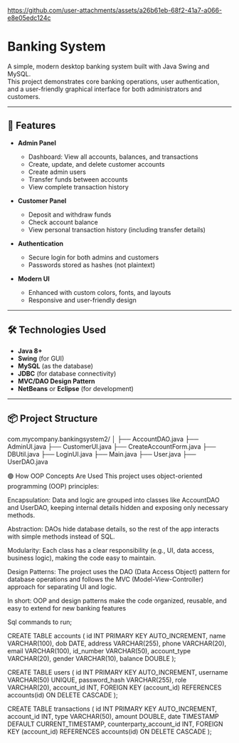

https://github.com/user-attachments/assets/a26b61eb-68f2-41a7-a066-e8e05edc124c

# Banking System

A simple, modern desktop banking system built with Java Swing and MySQL.  
This project demonstrates core banking operations, user authentication, and a user-friendly graphical interface for both administrators and customers.

---

## 🚀 Features

- **Admin Panel**
  - Dashboard: View all accounts, balances, and transactions
  - Create, update, and delete customer accounts
  - Create admin users
  - Transfer funds between accounts
  - View complete transaction history

- **Customer Panel**
  - Deposit and withdraw funds
  - Check account balance
  - View personal transaction history (including transfer details)

- **Authentication**
  - Secure login for both admins and customers
  - Passwords stored as hashes (not plaintext)

- **Modern UI**
  - Enhanced with custom colors, fonts, and layouts
  - Responsive and user-friendly design

---

## 🛠️ Technologies Used

- **Java 8+**
- **Swing** (for GUI)
- **MySQL** (as the database)
- **JDBC** (for database connectivity)
- **MVC/DAO Design Pattern**
- **NetBeans** or **Eclipse** (for development)

---

## 📦 Project Structure

com.mycompany.bankingsystem2/
│
├── AccountDAO.java
├── AdminUI.java
├── CustomerUI.java
├── CreateAccountForm.java
├── DBUtil.java
├── LoginUI.java
├── Main.java
├── User.java
├── UserDAO.java

🟢 How OOP Concepts Are Used
This project uses object-oriented programming (OOP) principles:

Encapsulation: Data and logic are grouped into classes like AccountDAO and UserDAO, keeping internal details hidden and exposing only necessary methods.

Abstraction: DAOs hide database details, so the rest of the app interacts with simple methods instead of SQL.

Modularity: Each class has a clear responsibility (e.g., UI, data access, business logic), making the code easy to maintain.

Design Patterns: The project uses the DAO (Data Access Object) pattern for database operations and follows the MVC (Model-View-Controller) approach for separating UI and logic.

In short:
OOP and design patterns make the code organized, reusable, and easy to extend for new banking features


Sql commands to run;

CREATE TABLE accounts (
id INT PRIMARY KEY AUTO_INCREMENT,
name VARCHAR(100),
dob DATE,
address VARCHAR(255),
phone VARCHAR(20),
email VARCHAR(100),
id_number VARCHAR(50),
account_type VARCHAR(20),
gender VARCHAR(10),
balance DOUBLE
);

CREATE TABLE users (
id INT PRIMARY KEY AUTO_INCREMENT,
username VARCHAR(50) UNIQUE,
password_hash VARCHAR(255),
role VARCHAR(20),
account_id INT,
FOREIGN KEY (account_id) REFERENCES accounts(id) ON DELETE CASCADE
);

CREATE TABLE transactions (
id INT PRIMARY KEY AUTO_INCREMENT,
account_id INT,
type VARCHAR(50),
amount DOUBLE,
date TIMESTAMP DEFAULT CURRENT_TIMESTAMP,
counterparty_account_id INT,
FOREIGN KEY (account_id) REFERENCES accounts(id) ON DELETE CASCADE
);
